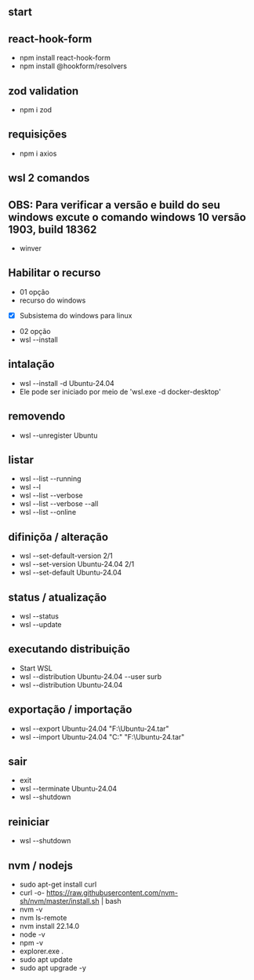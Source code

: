 ## start

## react-hook-form
- npm install react-hook-form
- npm install @hookform/resolvers

## zod validation
- npm i zod

## requisições
- npm i axios

## wsl 2 comandos

## OBS: Para verificar a versão e build do seu windows excute o comando windows 10 versão 1903, build 18362
- winver
## Habilitar o recurso
- 01 opção
- recurso do windows
- [x] Subsistema do windows para linux
- 02 opção
- wsl --install

## intalação
- wsl --install -d Ubuntu-24.04
- Ele pode ser iniciado por meio de 'wsl.exe -d docker-desktop'

## removendo
- wsl --unregister Ubuntu

## listar
- wsl --list --running
- wsl --l
- wsl --list --verbose
- wsl --list --verbose --all
- wsl --list --online

## difiniçõa / alteração
- wsl --set-default-version 2/1
- wsl --set-version Ubuntu-24.04 2/1
- wsl --set-default Ubuntu-24.04

## status / atualização
- wsl --status
- wsl --update

## executando distribuição
- Start WSL
- wsl --distribution Ubuntu-24.04 --user surb
- wsl --distribution Ubuntu-24.04

## exportação / importação
- wsl --export Ubuntu-24.04 "F:\Ubuntu-24.tar"
- wsl --import Ubuntu-24.04 "C:" "F:\Ubuntu-24.tar"

## sair
- exit
- wsl --terminate Ubuntu-24.04
- wsl --shutdown

## reiniciar
- wsl --shutdown

## nvm / nodejs
- sudo apt-get install curl
- curl -o- https://raw.githubusercontent.com/nvm-sh/nvm/master/install.sh | bash
- nvm -v
- nvm ls-remote
- nvm install 22.14.0
- node -v
- npm -v
- explorer.exe .
- sudo apt update
- sudo apt upgrade -y
